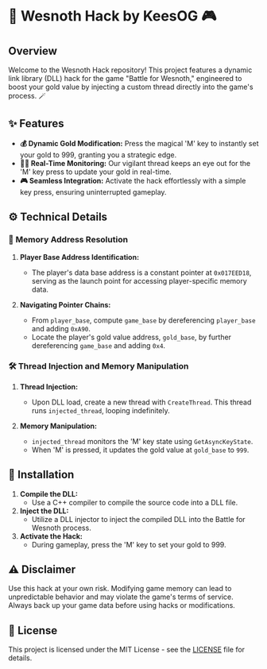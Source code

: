# 🏰 Wesnoth Hack by KeesOG 🎮

## Overview
Welcome to the Wesnoth Hack repository! This project features a dynamic link library (DLL) hack for the game "Battle for Wesnoth," engineered to boost your gold value by injecting a custom thread directly into the game's process. 🪄

## ✨ Features
- **💰 Dynamic Gold Modification:** Press the magical 'M' key to instantly set your gold to 999, granting you a strategic edge.
- **🕵️‍♂️ Real-Time Monitoring:** Our vigilant thread keeps an eye out for the 'M' key press to update your gold in real-time.
- **🎮 Seamless Integration:** Activate the hack effortlessly with a simple key press, ensuring uninterrupted gameplay.

## ⚙️ Technical Details
### 🧠 Memory Address Resolution
1. **Player Base Address Identification:**
   - The player's data base address is a constant pointer at `0x017EED18`, serving as the launch point for accessing player-specific memory data.

2. **Navigating Pointer Chains:**
   - From `player_base`, compute `game_base` by dereferencing `player_base` and adding `0xA90`.
   - Locate the player's gold value address, `gold_base`, by further dereferencing `game_base` and adding `0x4`.

### 🛠️ Thread Injection and Memory Manipulation
1. **Thread Injection:**
   - Upon DLL load, create a new thread with `CreateThread`. This thread runs `injected_thread`, looping indefinitely.

2. **Memory Manipulation:**
   - `injected_thread` monitors the 'M' key state using `GetAsyncKeyState`.
   - When 'M' is pressed, it updates the gold value at `gold_base` to `999`.

## 🚀 Installation
1. **Compile the DLL:**
   - Use a C++ compiler to compile the source code into a DLL file.
2. **Inject the DLL:**
   - Utilize a DLL injector to inject the compiled DLL into the Battle for Wesnoth process.
3. **Activate the Hack:**
   - During gameplay, press the 'M' key to set your gold to 999.

## ⚠️ Disclaimer
Use this hack at your own risk. Modifying game memory can lead to unpredictable behavior and may violate the game's terms of service. Always back up your game data before using hacks or modifications.

## 📜 License
This project is licensed under the MIT License - see the [LICENSE](LICENSE) file for details.
